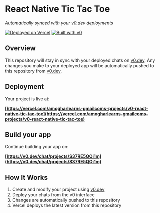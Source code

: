 # React Native Tic Tac Toe

*Automatically synced with your [v0.dev](https://v0.dev) deployments*

[![Deployed on Vercel](https://img.shields.io/badge/Deployed%20on-Vercel-black?style=for-the-badge&logo=vercel)](https://vercel.com/amogharlearns-gmailcoms-projects/v0-react-native-tic-tac-toe)
[![Built with v0](https://img.shields.io/badge/Built%20with-v0.dev-black?style=for-the-badge)](https://v0.dev/chat/projects/S37RE5QOi1m)

## Overview

This repository will stay in sync with your deployed chats on [v0.dev](https://v0.dev).
Any changes you make to your deployed app will be automatically pushed to this repository from [v0.dev](https://v0.dev).

## Deployment

Your project is live at:

**[https://vercel.com/amogharlearns-gmailcoms-projects/v0-react-native-tic-tac-toe](https://vercel.com/amogharlearns-gmailcoms-projects/v0-react-native-tic-tac-toe)**

## Build your app

Continue building your app on:

**[https://v0.dev/chat/projects/S37RE5QOi1m](https://v0.dev/chat/projects/S37RE5QOi1m)**

## How It Works

1. Create and modify your project using [v0.dev](https://v0.dev)
2. Deploy your chats from the v0 interface
3. Changes are automatically pushed to this repository
4. Vercel deploys the latest version from this repository